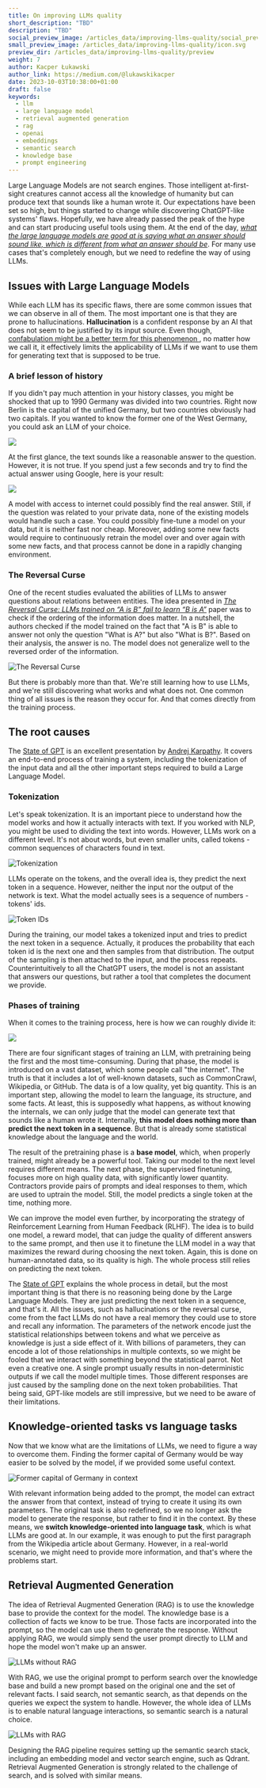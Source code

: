 ```yaml
---
title: On improving LLMs quality
short_description: "TBD"
description: "TBD"
social_preview_image: /articles_data/improving-llms-quality/social_preview.png
small_preview_image: /articles_data/improving-llms-quality/icon.svg
preview_dir: /articles_data/improving-llms-quality/preview
weight: 7
author: Kacper Łukawski
author_link: https://medium.com/@lukawskikacper
date: 2023-10-03T10:38:00+01:00
draft: false
keywords:
  - llm
  - large language model
  - retrieval augmented generation
  - rag
  - openai
  - embeddings
  - semantic search
  - knowledge base
  - prompt engineering
---
```


Large Language Models are not search engines. Those intelligent at-first-sight creatures cannot access all the knowledge 
of humanity but can produce text that sounds like a human wrote it. Our expectations have been set so high, but things 
started to change while discovering ChatGPT-like systems' flaws. Hopefully, we have already passed the peak of the hype 
and can start producing useful tools using them. At the end of the day, *[what the large language models are good at is 
saying what an answer should sound like, which is different from what an answer should be](https://futurism.com/the-byte/ai-expert-chatgpt-way-stupider)*. 
For many use cases that's completely enough, but we need to redefine the way of using LLMs.

## Issues with Large Language Models

While each LLM has its specific flaws, there are some common issues that we can observe in all of them. The most important 
one is that they are prone to hallucinations. **Hallucination** is a confident response by an AI that does not seem to be 
justified by its input source. Even though, [confabulation might be a better term for this phenomenon
](https://community.openai.com/t/hallucination-vs-confabulation/172639), no matter how we call it, it effectively limits
the applicability of LLMs if we want to use them for generating text that is supposed to be true.

### A brief lesson of history

If you didn't pay much attention in your history classes, you might be shocked that up to 1990 Germany was divided into two
countries. Right now Berlin is the capital of the unified Germany, but two countries obviously had two capitals. If you wanted 
to know the former one of the West Germany, you could ask an LLM of your choice.

![](/articles_data/improving-llms-quality/hallucination-example.png)

At the first glance, the text sounds like a reasonable answer to the question. However, it is not true. If you spend just
a few seconds and try to find the actual answer using Google, here is your result:

![](/articles_data/improving-llms-quality/germany-capital.png)

A model with access to internet could possibly find the real answer. Still, if the question was related to your private data,
none of the existing models would handle such a case. You could possibly fine-tune a model on your data, but it is neither
fast nor cheap. Moreover, adding some new facts would require to continuously retrain the model over and over again with
some new facts, and that process cannot be done in a rapidly changing environment. 

### The Reversal Curse

One of the recent studies evaluated the abilities of LLMs to answer questions about relations between entities. The idea
presented in *[The Reversal Curse: LLMs trained on “A is B” fail to learn “B is A”](https://arxiv.org/abs/2309.12288)* 
paper was to check if the ordering of the information does matter. In a nutshell, the authors checked if the model trained
on the fact that "A is B" is able to answer not only the question "What is A?" but also "What is B?". Based on their
analysis, the answer is no. The model does not generalize well to the reversed order of the information.

![The Reversal Curse](/articles_data/improving-llms-quality/the-reversal-curse.png)

But there is probably more than that. We're still learning how to use LLMs, and we're still discovering what works and what
does not. One common thing of all issues is the reason they occur for. And that comes directly from the training process.

## The root causes

The [State of GPT](https://www.youtube.com/watch?v=bZQun8Y4L2A) is an excellent presentation by [Andrej Karpathy](https://karpathy.ai/).
It covers an end-to-end process of training a system, including the tokenization of the input data and all the other important
steps required to build a Large Language Model. 

### Tokenization

Let's speak tokenization. It is an important piece to understand how the model works and how it actually interacts with text.
If you worked with NLP, you might be used to dividing the text into words. However, LLMs work on a different level. It's not 
about words, but even smaller units, called tokens - common sequences of characters found in text. 

![Tokenization](/articles_data/improving-llms-quality/tokenization.png)

LLMs operate on the tokens, and the overall idea is, they predict the next token in a sequence. However, neither the input 
nor the output of the network is text. What the model actually sees is a sequence of numbers - tokens' ids.

![Token IDs](/articles_data/improving-llms-quality/tokenization-ids.png)

During the training, our model takes a tokenized input and tries to predict the next token in a sequence. Actually, it produces 
the probability that each token id is the next one and then samples from that distribution. The output of the sampling is then 
attached to the input, and the process repeats. Counterintuitively to all the ChatGPT users, the model is not an assistant that 
answers our questions, but rather a tool that completes the document we provide.

### Phases of training

When it comes to the training process, here is how we can roughly divide it:

![](/articles_data/improving-llms-quality/stages-of-training.png)

There are four significant stages of training an LLM, with pretraining being the first and the most time-consuming. During that phase, 
the model is introduced on a vast dataset, which some people call "the internet". The truth is that it includes a lot of well-known datasets, 
such as CommonCrawl, Wikipedia, or GitHub. The data is of a low quality, yet big quantity. This is an important step, allowing the model to 
learn the language, its structure, and some facts. At least, this is supposedly what happens, as without knowing the internals, we can only 
judge that the model can generate text that sounds like a human wrote it. Internally, **this model does nothing more than predict the next 
token in a sequence**. But that is already some statistical knowledge about the language and the world.

The result of the pretraining phase is a **base model**, which, when properly trained, might already be a powerful tool. Taking our model to 
the next level requires different means. The next phase, the supervised finetuning, focuses more on high quality data, with significantly 
lower quantity. Contractors provide pairs of prompts and ideal responses to them, which are used to uptrain the model. Still, the model 
predicts a single token at the time, nothing more.

We can improve the model even further, by incorporating the strategy of Reinforcement Learning from Human Feedback (RLHF). The idea is to
build one model, a reward model, that can judge the quality of different answers to the same prompt, and then use it to finetune the LLM 
model in a way that maximizes the reward during choosing the next token. Again, this is done on human-annotated data, so its quality is high. 
The whole process still relies on predicting the next token.

[//]: # (TODO: add graphics of predicting the next token)

The [State of GPT](https://www.youtube.com/watch?v=bZQun8Y4L2A) explains the whole process in detail, but the most important thing is that 
there is no reasoning being done by the Large Language Models. They are just predicting the next token in a sequence, and that's it. 
All the issues, such as hallucinations or the reversal curse, come from the fact LLMs do not have a real memory they could use to store
and recall any information. The parameters of the network encode just the statistical relationships between tokens and what we perceive as 
knowledge is just a side effect of it. With billions of parameters, they can encode a lot of those relationships in multiple contexts, so
we might be fooled that we interact with something beyond the statistical parrot. Not even a creative one. A single prompt usually results in 
non-deterministic outputs if we call the model multiple times. Those different responses are just caused by the sampling done on the next 
token probabilities. That being said, GPT-like models are still impressive, but we need to be aware of their limitations.

## Knowledge-oriented tasks vs language tasks

Now that we know what are the limitations of LLMs, we need to figure a way to overcome them. Finding the former capital of Germany would 
be way easier to be solved by the model, if we provided some useful context.

![Former capital of Germany in context](/articles_data/improving-llms-quality/germany-capital-context.png)

With relevant information being added to the prompt, the model can extract the answer from that context, instead of trying to create it
using its own parameters. The original task is also redefined, so we no longer ask the model to generate the response, but rather to find it
in the context. By these means, we **switch knowledge-oriented into language task**, which is what LLMs are good at. In our example, it was
enough to put the first paragraph from the Wikipedia article about Germany. However, in a real-world scenario, we might need to provide more
information, and that's where the problems start.

## Retrieval Augmented Generation

The idea of Retrieval Augmented Generation (RAG) is to use the knowledge base to provide the context for the model. The knowledge base is
a collection of facts we know to be true. Those facts are incorporated into the prompt, so the model can use them to generate the response.
Without applying RAG, we would simply send the user prompt directly to LLM and hope the model won't make up an answer.

![LLMs without RAG](/articles_data/improving-llms-quality/llms-without-rag.png)

With RAG, we use the original prompt to perform search over the knowledge base and build a new prompt based on the original one and the set 
of relevant facts. I said search, not semantic search, as that depends on the queries we expect the system to handle. However, the whole idea
of LLMs is to enable natural language interactions, so semantic search is a natural choice.

![LLMs with RAG](/articles_data/improving-llms-quality/llms-with-rag.png)

Designing the RAG pipeline requires setting up the semantic search stack, including an embedding model and vector search engine, such as 
Qdrant. Retrieval Augmented Generation is strongly related to the challenge of search, and is solved with similar means.

[//]: # (TODO: link the example of RAG pipeline in Qdrant and OpenAI)

[//]: # (# TODO: Know your prompt)
